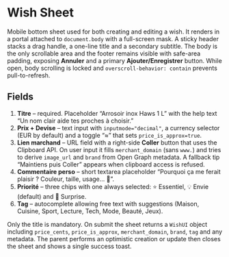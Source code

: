 # Wish Sheet

Mobile bottom sheet used for both creating and editing a wish.
It renders in a portal attached to `document.body` with a full-screen
mask. A sticky header stacks a drag handle, a one-line title and a
secondary subtitle. The body is the only scrollable area and the footer
remains visible with safe-area padding, exposing **Annuler** and a
primary **Ajouter/Enregistrer** button. While open, body scrolling is
locked and `overscroll-behavior: contain` prevents pull-to-refresh.

## Fields
1. **Titre** – required. Placeholder “Arrosoir inox Haws 1 L” with the
   help text “Un nom clair aide tes proches à choisir.”
2. **Prix + Devise** – text input with `inputmode="decimal"`, a currency
   selector (EUR by default) and a toggle “≈” that sets
   `price_is_approx=true`.
3. **Lien marchand** – URL field with a right-side **Coller** button that
   uses the Clipboard API. On user input it fills `merchant_domain`
   (sans `www.`) and tries to derive `image_url` and `brand` from Open
   Graph metadata. A fallback tip “Maintiens puis Coller” appears when
   clipboard access is refused.
4. **Commentaire perso** – short textarea placeholder “Pourquoi ça me
   ferait plaisir ? Couleur, taille, usage… 💌”.
5. **Priorité** – three chips with one always selected: ⭐ Essentiel,
   💡 Envie (default) and 🎲 Surprise.
6. **Tag** – autocomplete allowing free text with suggestions
   (Maison, Cuisine, Sport, Lecture, Tech, Mode, Beauté, Jeux).

Only the title is mandatory. On submit the sheet returns a `WishUI`
object including `price_cents`, `price_is_approx`, `merchant_domain`,
`brand`, `tag` and any metadata. The parent performs an optimistic
creation or update then closes the sheet and shows a single success
toast.
